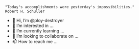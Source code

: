     "Today's accomplishments were yesterday's impossibilities."
    Robert H. Schuller

- 👋 Hi, I’m @ploy-destroyer
- 👀 I’m interested in ...
- 🌱 I’m currently learning ...
- 💞️ I’m looking to collaborate on ...
- 📫 How to reach me ...

<!---
ploy-destroyer/ploy-destroyer is a ✨ special ✨ repository because its `README.md` (this file) appears on your GitHub profile.
You can click the Preview link to take a look at your changes.
--->
